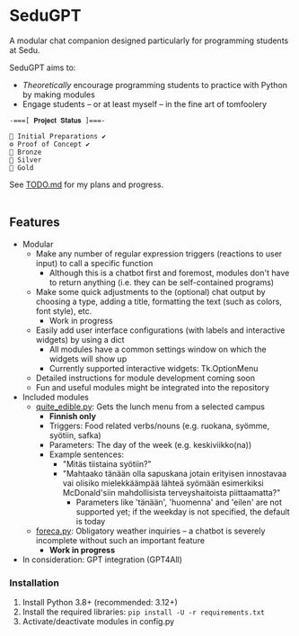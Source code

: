 # SeduGPT
A modular chat companion designed particularly for programming students at Sedu.

SeduGPT aims to: 
- _Theoretically_ encourage programming students to practice with Python by making modules  
- Engage students – or at least myself – in the fine art of tomfoolery


```  
-===[ 𝐏𝐫𝐨𝐣𝐞𝐜𝐭 𝐒𝐭𝐚𝐭𝐮𝐬 ]===-

📝 Initial Preparations ✔️
⚙️ Proof of Concept ✔️
🥉 Bronze 
🥈 Silver  
🥇 Gold  
```  

See [TODO.md](https://github.com/Jabsu/SeduGPT/blob/main/TODO.md) for my plans and progress.
<br/>
<br/>
## Features
- Modular
    - Make any number of regular expression triggers (reactions to user input) to call a specific function
        - Although this is a chatbot first and foremost, modules don't have to return anything (i.e. they can be self-contained programs)
    - Make some quick adjustments to the (optional) chat output by choosing a type, adding a title, formatting the text (such as colors, font style), etc. 
        - Work in progress
    - Easily add user interface configurations (with labels and interactive widgets) by using a dict
        - All modules have a common settings window on which the widgets will show up
        - Currently supported interactive widgets: Tk.OptionMenu 
    - Detailed instructions for module development coming soon
    - Fun and useful modules might be integrated into the repository
- Included modules
    - [quite_edible.py](): Gets the lunch menu from a selected campus
        - **Finnish only**
        - Triggers: Food related verbs/nouns (e.g. ruokana, syömme, syötiin, safka)
        - Parameters: The day of the week (e.g. keskiviikko(na))
        - Example sentences:
            - "Mitäs tiistaina syötiin?"
            - "Mahtaako tänään olla sapuskana jotain erityisen innostavaa vai olisiko mielekkäämpää lähteä syömään esimerkiksi McDonald'siin mahdollisista terveyshaitoista piittaamatta?"
               - Parameters like 'tänään', 'huomenna' and 'eilen' are not supported yet; if the weekday is not specified, the default is today
    - [foreca.py](): Obligatory weather inquiries – a chatbot is severely incomplete without such an important feature
        - **Work in progress**
- In consideration: GPT integration (GPT4All)



### Installation  
1. Install Python 3.8+ (recommended: 3.12+)
2. Install the required libraries: `pip install -U -r requirements.txt`
3. Activate/deactivate modules in config.py
